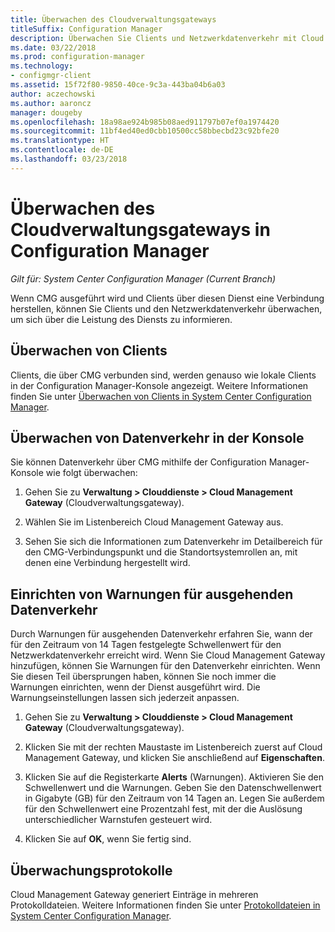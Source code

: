 ```yaml
---
title: Überwachen des Cloudverwaltungsgateways
titleSuffix: Configuration Manager
description: Überwachen Sie Clients und Netzwerkdatenverkehr mit Cloud Management Gateway.
ms.date: 03/22/2018
ms.prod: configuration-manager
ms.technology:
- configmgr-client
ms.assetid: 15f72f80-9850-40ce-9c3a-443ba04b6a03
author: aczechowski
ms.author: aaroncz
manager: dougeby
ms.openlocfilehash: 18a98ae924b985b08aed911797b07ef0a1974420
ms.sourcegitcommit: 11bf4ed40ed0cbb10500cc58bbecbd23c92bfe20
ms.translationtype: HT
ms.contentlocale: de-DE
ms.lasthandoff: 03/23/2018
---
```

# <a name="monitor-cloud-management-gateway-in-configuration-manager"></a>Überwachen des Cloudverwaltungsgateways in Configuration Manager

*Gilt für: System Center Configuration Manager (Current Branch)*

Wenn CMG ausgeführt wird und Clients über diesen Dienst eine Verbindung herstellen, können Sie Clients und den Netzwerkdatenverkehr überwachen, um sich über die Leistung des Diensts zu informieren.



## <a name="monitor-clients"></a>Überwachen von Clients

Clients, die über CMG verbunden sind, werden genauso wie lokale Clients in der Configuration Manager-Konsole angezeigt. Weitere Informationen finden Sie unter [Überwachen von Clients in System Center Configuration Manager](/sccm/core/clients/manage/monitor-clients).



## <a name="monitor-traffic-in-the-console"></a>Überwachen von Datenverkehr in der Konsole

Sie können Datenverkehr über CMG mithilfe der Configuration Manager-Konsole wie folgt überwachen:

1. Gehen Sie zu **Verwaltung > Clouddienste > Cloud Management Gateway** (Cloudverwaltungsgateway).

2. Wählen Sie im Listenbereich Cloud Management Gateway aus.

3. Sehen Sie sich die Informationen zum Datenverkehr im Detailbereich für den CMG-Verbindungspunkt und die Standortsystemrollen an, mit denen eine Verbindung hergestellt wird.



## <a name="set-up-outbound-traffic-alerts"></a>Einrichten von Warnungen für ausgehenden Datenverkehr

Durch Warnungen für ausgehenden Datenverkehr erfahren Sie, wann der für den Zeitraum von 14 Tagen festgelegte Schwellenwert für den Netzwerkdatenverkehr erreicht wird. Wenn Sie Cloud Management Gateway hinzufügen, können Sie Warnungen für den Datenverkehr einrichten. Wenn Sie diesen Teil übersprungen haben, können Sie noch immer die Warnungen einrichten, wenn der Dienst ausgeführt wird. Die Warnungseinstellungen lassen sich jederzeit anpassen.

1. Gehen Sie zu **Verwaltung > Clouddienste > Cloud Management Gateway** (Cloudverwaltungsgateway).

2. Klicken Sie mit der rechten Maustaste im Listenbereich zuerst auf Cloud Management Gateway, und klicken Sie anschließend auf **Eigenschaften**.

3. Klicken Sie auf die Registerkarte **Alerts** (Warnungen). Aktivieren Sie den Schwellenwert und die Warnungen. Geben Sie den Datenschwellenwert in Gigabyte (GB) für den Zeitraum von 14 Tagen an. Legen Sie außerdem für den Schwellenwert eine Prozentzahl fest, mit der die Auslösung unterschiedlicher Warnstufen gesteuert wird.

4. Klicken Sie auf **OK**, wenn Sie fertig sind.



## <a name="monitor-logs"></a>Überwachungsprotokolle

Cloud Management Gateway generiert Einträge in mehreren Protokolldateien. Weitere Informationen finden Sie unter [Protokolldateien in System Center Configuration Manager](/sccm/core/plan-design/hierarchy/log-files#cloud-management-gateway).
